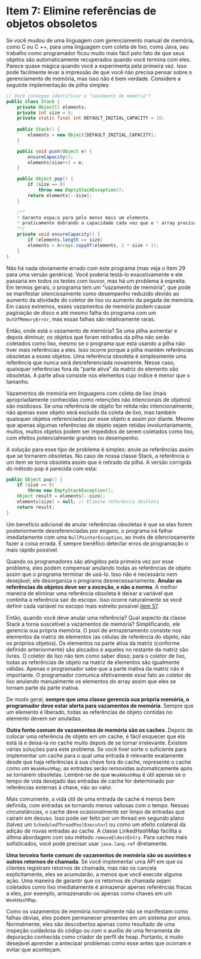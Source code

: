 # Item 7: Elimine referências de objetos obsoletos

Se você mudou de uma linguagem com gerenciamento manual de memória, como C ou C ++, para uma linguagem com coleta de lixo, como Java, seu trabalho como programador ficou muito mais fácil pelo fato de que seus objetos são automaticamente recuperados quando você termina com eles. Parece quase mágica quando você a experimenta pela primeira vez. Isso pode facilmente levar à impressão de que você não precisa pensar sobre o gerenciamento de memória, mas isso não é bem verdade. Considere a seguinte implementação de pilha simples:

``` java
// Você consegue identificar o "vazamento de memória"?
public class Stack {
    private Object[] elements;
    private int size = 0;
    private static final int DEFAULT_INITIAL_CAPACITY = 16;
    
    public Stack() {
        elements = new Object[DEFAULT_INITIAL_CAPACITY];
    }

    public void push(Object e) {
        ensureCapacity();
        elements[size++] = e;   
    }

    public Object pop() {
        if (size == 0)
            throw new EmptyStackException();
        return elements[--size];
    }

    /**
    * Garanta espaço para pelo menos mais um elemento, 
    * praticamente dobrando a capacidade cada vez que o * array precisa crescer.
    **/
    private void ensureCapacity() {
        if (elements.length == size)
        elements = Arrays.copyOf(elements, 2 * size + 1);
    }
}

```

Não há nada obviamente errado com este programa (mas veja o Item 29 para uma versão genérica). Você poderia testá-lo exaustivamente e ele passaria em todos os testes com louvor, mas há um problema à espreita. Em termos gerais, o programa tem um “vazamento de memória”, que pode se manifestar silenciosamente como desempenho reduzido devido ao aumento da atividade do coletor de lixo ou aumento da pegada de memória. Em casos extremos, esses vazamentos de memória podem causar paginação de disco e até mesmo falha do programa com um `OutOfMemoryError`, mas essas falhas são relativamente raras.

Então, onde está o vazamento de memória? Se uma pilha aumentar e depois diminuir, os objetos que foram retirados da pilha não serão coletados como lixo, mesmo se o programa que está usando a pilha não tiver mais referências a eles. Isso ocorre porque a pilha mantém referências obsoletas a esses objetos. Uma referência obsoleta é simplesmente uma referência que nunca será desreferenciada novamente. Nesse caso, quaisquer referências fora da “parte ativa” da matriz do elemento são obsoletas. A parte ativa consiste nos elementos cujo índice é menor que o tamanho.

Vazamentos de memória em linguagens com coleta de lixo (mais apropriadamente conhecidas como retenções não intencionais de objetos) são insidiosos. Se uma referência de objeto for retida não intencionalmente, não apenas esse objeto será excluído da coleta de lixo, mas também quaisquer objetos referenciados por esse objeto e assim por diante. Mesmo que apenas algumas referências de objeto sejam retidas involuntariamente, muitos, muitos objetos podem ser impedidos de serem coletados como lixo, com efeitos potencialmente grandes no desempenho.

A solução para esse tipo de problema é simples: anule as referências assim que se tornarem obsoletas. No caso de nossa classe Stack, a referência a um item se torna obsoleta assim que é retirado da pilha. A versão corrigida do método pop é parecida com esta:

``` java
public Object pop() {
    if (size == 0)
        throw new EmptyStackException();
    Object result = elements[--size];
    elements[size] = null; // Elimine referência obsoleta
    return result;
}

```

Um benefício adicional de anular referências obsoletas é que se elas forem posteriormente desreferenciadas por engano, o programa irá falhar imediatamente com uma `NullPointerException`, ao invés de silenciosamente fazer a coisa errada. É sempre benéfico detectar erros de programação o mais rápido possível.

Quando os programadores são atingidos pela primeira vez por esse problema, eles podem compensar anulando todas as referências de objeto assim que o programa terminar de usá-lo. Isso não é necessário nem desejável; ele desorganiza o programa desnecessariamente. **Anular as referências de objetos deve ser a exceção, e não a norma**. A melhor maneira de eliminar uma referência obsoleta é deixar a variável que continha a referência sair do escopo. Isso ocorre naturalmente se você definir cada variável no escopo mais estreito possível [item 57]().

Então, quando você deve anular uma referência? Qual aspecto da classe Stack a torna suscetível a vazamentos de memória? Simplificando, ele gerencia sua própria memória. O pool de armazenamento consiste nos elementos da matriz de elementos (as células de referência do objeto, não os próprios objetos). Os elementos na parte ativa da matriz (conforme definido anteriormente) são alocados e aqueles no restante da matriz são livres. O coletor de lixo não tem como saber disso; para o coletor de lixo, todas as referências de objeto na matriz de elementos são igualmente válidas. Apenas o programador sabe que a parte inativa da matriz não é importante. O programador comunica efetivamente esse fato ao coletor de lixo anulando manualmente os elementos do array assim que eles se tornam parte da parte inativa.

De modo geral, **sempre que uma classe gerencia sua própria memória, o programador deve estar alerta para vazamentos de memória**. Sempre que um elemento é liberado, todas as referências de objeto contidas no elemento devem ser anuladas.

**Outra fonte comum de vazamentos de memória são os caches**. Depois de colocar uma referência de objeto em um cache, é fácil esquecer que ela está lá e deixá-la no cache muito depois de se tornar irrelevante. Existem várias soluções para este problema. Se você tiver sorte o suficiente para implementar um cache para o qual uma entrada é relevante exatamente desde que haja referências à sua chave fora do cache, represente o cache como um `WeakHashMap`; as entradas serão removidas automaticamente após se tornarem obsoletas. Lembre-se de que `WeakHashMap` é útil apenas se o tempo de vida desejado das entradas de cache for determinado por referências externas à chave, não ao valor.

Mais comumente, a vida útil de uma entrada de cache é menos bem definida, com entradas se tornando menos valiosas com o tempo. Nessas circunstâncias, o cache deve ocasionalmente ser limpo de entradas que caíram em desuso. Isso pode ser feito por um thread em segundo plano (talvez um `ScheduledThreadPoolExecutor`) ou como um efeito colateral da adição de novas entradas ao cache. A classe LinkedHashMap facilita a última abordagem com seu método `removeEldestEntry`. Para caches mais sofisticados, você pode precisar usar `java.lang.ref` diretamente.

**Uma terceira fonte comum de vazamentos de memória são os ouvintes e outros retornos de chamada**. Se você implementar uma API em que os clientes registram retornos de chamada, mas não os cancela explicitamente, eles se acumularão, a menos que você execute alguma ação. Uma maneira de garantir que os retornos de chamada sejam coletados como lixo imediatamente é armazenar apenas referências fracas a eles, por exemplo, armazenando-os apenas como chaves em um `WeakHashMap`.

Como os vazamentos de memória normalmente não se manifestam como falhas óbvias, eles podem permanecer presentes em um sistema por anos. Normalmente, eles são descobertos apenas como resultado de uma inspeção cuidadosa do código ou com o auxílio de uma ferramenta de depuração conhecida como criador de perfil de heap. Portanto, é muito desejável aprender a antecipar problemas como esse antes que ocorram e evitar que aconteçam.
